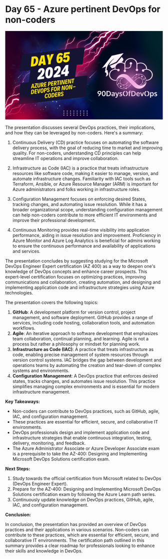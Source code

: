 # Day 65 - Azure pertinent DevOps for non-coders
[![Watch the video](thumbnails/day65.png)](https://www.youtube.com/watch?v=odgxmohX6S8)

 The presentation discusses several DevOps practices, their implications, and how they can be leveraged by non-coders. Here's a summary:

1. Continuous Delivery (CD) practice focuses on automating the software delivery process, with the goal of reducing time to market and improving quality. For non-coders, understanding CD principles can help streamline IT operations and improve collaboration.

2. Infrastructure as Code (IAC) is a practice that treats infrastructure resources like software code, making it easier to manage, version, and automate infrastructure changes. Familiarity with IAC tools such as Terraform, Ansible, or Azure Resource Manager (ARM) is important for Azure administrators and folks working in infrastructure roles.

3. Configuration Management focuses on enforcing desired States, tracking changes, and automating issue resolution. While it has a broader organizational scope, understanding configuration management can help non-coders contribute to more efficient IT environments and improve their professional development.

4. Continuous Monitoring provides real-time visibility into application performance, aiding in issue resolution and improvement. Proficiency in Azure Monitor and Azure Log Analytics is beneficial for admins working to ensure the continuous performance and availability of applications and services.

The presentation concludes by suggesting studying for the Microsoft DevOps Engineer Expert certification (AZ 400) as a way to deepen one's knowledge of DevOps concepts and enhance career prospects. This expert-level certification focuses on optimizing practices, improving communications and collaboration, creating automation, and designing and implementing application code and infrastructure strategies using Azure technologies.

The presentation covers the following topics:

1. **GitHub**: A development platform for version control, project management, and software deployment. GitHub provides a range of services, including code hosting, collaboration tools, and automation workflows.
2. **Agile**: An iterative approach to software development that emphasizes team collaboration, continual planning, and learning. Agile is not a process but rather a philosophy or mindset for planning work.
3. **Infrastructure as Code (IAC)**: A practice that treats infrastructure as code, enabling precise management of system resources through version control systems. IAC bridges the gap between development and operations teams by automating the creation and tear-down of complex systems and environments.
4. **Configuration Management**: A DevOps practice that enforces desired states, tracks changes, and automates issue resolution. This practice simplifies managing complex environments and is essential for modern infrastructure management.

**Key Takeaways:**

* Non-coders can contribute to DevOps practices, such as GitHub, agile, IAC, and configuration management.
* These practices are essential for efficient, secure, and collaborative IT environments.
* DevOps professionals design and implement application code and infrastructure strategies that enable continuous integration, testing, delivery, monitoring, and feedback.
* The Azure Administrator Associate or Azure Developer Associate exam is a prerequisite to take the AZ-400: Designing and Implementing Microsoft DevOps Solutions certification exam.

**Next Steps:**

1. Study towards the official certification from Microsoft related to DevOps (DevOps Engineer Expert).
2. Prepare for the AZ-400: Designing and Implementing Microsoft DevOps Solutions certification exam by following the Azure Learn path series.
3. Continuously update knowledge on DevOps practices, GitHub, agile, IAC, and configuration management.

**Conclusion:**

In conclusion, the presentation has provided an overview of DevOps practices and their applications in various scenarios. Non-coders can contribute to these practices, which are essential for efficient, secure, and collaborative IT environments. The certification path outlined in this summary provides a clear roadmap for professionals looking to enhance their skills and knowledge in DevOps.
